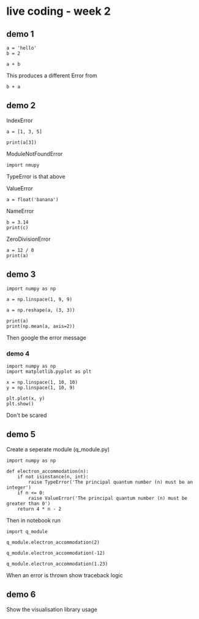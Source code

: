 # live coding - week 2

## demo 1

```
a = 'hello'
b = 2

a + b
```
 
This produces a different Error from 

```
b + a
```

## demo 2

IndexError

```
a = [1, 3, 5]

print(a[3])
```

ModuleNotFoundError

```
import nmupy
```

TypeError is that above

ValueError

```
a = float('banana')
```

NameError

```
b = 3.14
print(c)
```

ZeroDivisionError

```
a = 12 / 0 
print(a)
```

## demo 3

```
import numpy as np

a = np.linspace(1, 9, 9)

a = np.reshape(a, (3, 3))

print(a)
print(np.mean(a, axis=2))
```

Then google the error message

### demo 4 

```
import numpy as np
import matplotlib.pyplot as plt

x = np.linspace(1, 10, 10)
y = np.linspace(1, 10, 9)

plt.plot(x, y)
plt.show()
```

Don't be scared

## demo 5 

Create a seperate module (q_module.py)

```
import numpy as np

def electron_accommodation(n):
    if not isinstance(n, int):
        raise TypeError('The principal quantum number (n) must be an integer')
    if n <= 0:
        raise ValueError('The principal quantum number (n) must be greater than 0')
    return 4 * n - 2
```

Then in notebook run

```
import q_module

q_module.electron_accommodation(2)

q_module.electron_accommodation(-12)

q_module.electron_accommodation(1.23)
```

When an error is thrown show traceback logic

## demo 6 

Show the visualisation library usage 

